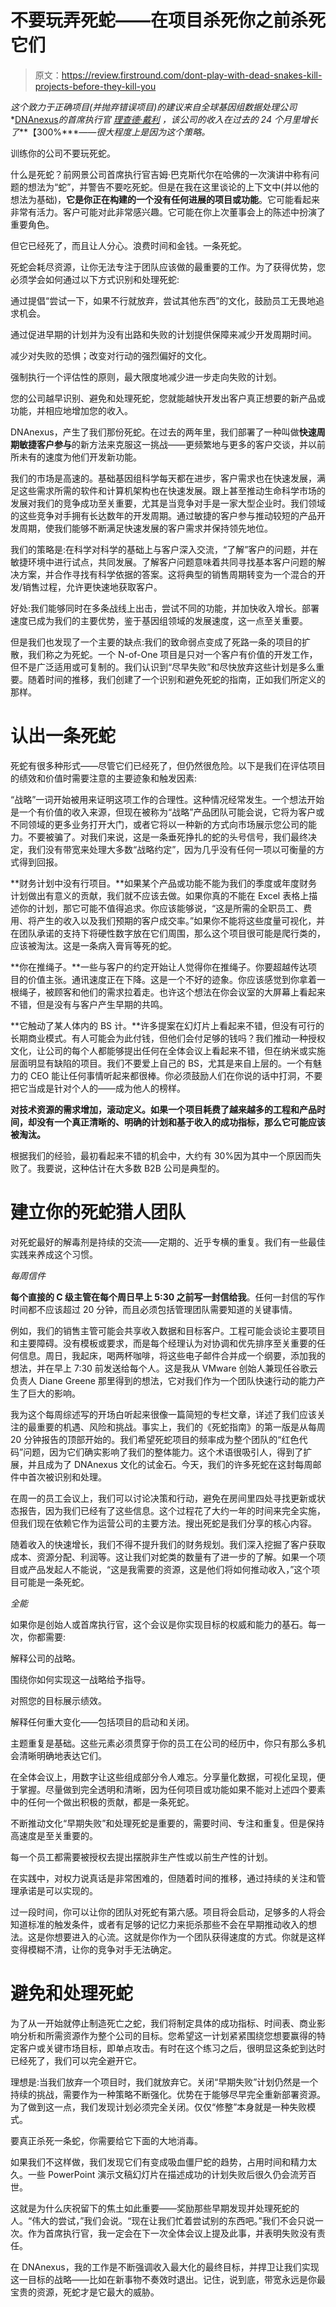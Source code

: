 # 不要玩弄死蛇——在项目杀死你之前杀死它们

> 原文：<https://review.firstround.com/dont-play-with-dead-snakes-kill-projects-before-they-kill-you>

*这个致力于正确项目(并抛弃错误项目)的建议来自全球基因组数据处理公司**[DNAnexus](https://www.dnanexus.com "null")**的首席执行官* *[理查德·戴利](https://www.dnanexus.com/team "null")* *，该公司的收入在过去的 24 个月里增长了****【300%****——很大程度上是因为这个策略。*

训练你的公司不要玩死蛇。

什么是死蛇？前网景公司首席执行官吉姆·巴克斯代尔在哈佛的一次演讲中称有问题的想法为“蛇”，并警告不要吃死蛇。但是在我在这里谈论的上下文中(并以他的想法为基础)，**它是你正在构建的一个没有任何进展的项目或功能**。它可能看起来非常有活力。客户可能对此非常感兴趣。它可能在你上次董事会上的陈述中扮演了重要角色。

但它已经死了，而且让人分心。浪费时间和金钱。一条死蛇。

死蛇会耗尽资源，让你无法专注于团队应该做的最重要的工作。为了获得优势，您必须学会如何通过以下方式识别和处理死蛇:

通过提倡“尝试一下，如果不行就放弃，尝试其他东西”的文化，鼓励员工无畏地追求机会。

通过促进早期的计划并为没有出路和失败的计划提供保障来减少开发周期时间。

减少对失败的恐惧；改变对行动的强烈偏好的文化。

强制执行一个评估性的原则，最大限度地减少进一步走向失败的计划。

您的公司越早识别、避免和处理死蛇，您就能越快开发出客户真正想要的新产品或功能，并相应地增加您的收入。

DNAnexus，产生了我们那份死蛇。在过去的两年里，我们部署了一种叫做**快速周期敏捷客户参与**的新方法来克服这一挑战——更频繁地与更多的客户交谈，并以前所未有的速度为他们开发新功能。

我们的市场是高速的。基础基因组科学每天都在进步，客户需求也在快速发展，满足这些需求所需的软件和计算机架构也在快速发展。跟上甚至推动生命科学市场的发展对我们的竞争成功至关重要，尤其是当竞争对手是一家大型企业时。我们领域的这些竞争对手拥有长达数年的开发周期。通过敏捷的客户参与推动较短的产品开发周期，使我们能够不断满足快速发展的客户需求并保持领先地位。

我们的策略是:在科学对科学的基础上与客户深入交流，“了解”客户的问题，并在敏捷环境中进行试点，共同发展。了解客户问题意味着共同寻找基本客户问题的解决方案，并合作寻找有科学依据的答案。这将典型的销售周期转变为一个混合的开发/销售过程，允许更快速地获取客户。

好处:我们能够同时在多条战线上出击，尝试不同的功能，并加快收入增长。部署速度已成为我们的主要优势，鉴于基因组领域的发展速度，这一点至关重要。

但是我们也发现了一个主要的缺点:我们的致命弱点变成了死路一条的项目的扩散，我们称之为死蛇。一个 N-of-One 项目是只对一个客户有价值的开发工作，但不是广泛适用或可复制的。我们认识到“尽早失败”和尽快放弃这些计划是多么重要。随着时间的推移，我们创建了一个识别和避免死蛇的指南，正如我们所定义的那样。

# 认出一条死蛇

死蛇有很多种形式——尽管它们已经死了，但仍然很危险。以下是我们在评估项目的绩效和价值时需要注意的主要迹象和触发因素:

“战略”一词开始被用来证明这项工作的合理性。这种情况经常发生。一个想法开始是一个有价值的收入来源，但现在被称为“战略”产品团队可能会说，它将为客户或不同领域的更多业务打开大门，或者它将以一种新的方式向市场展示您公司的能力。不要被骗了。对我们来说，这是一条垂死挣扎的蛇的头号信号，我们最终决定，我们没有带宽来处理大多数“战略约定”，因为几乎没有任何一项以可衡量的方式得到回报。

**财务计划中没有行项目。**如果某个产品或功能不能为我们的季度或年度财务计划做出有意义的贡献，我们就不应该去做。如果你真的不能在 Excel 表格上描述你的计划，那它可能不值得追求。你应该能够说，“这是所需的全职员工、费用、将产生的收入以及我们预期的客户成交率。”如果你不能将这些度量可视化，并在团队承诺的支持下将硬性数字放在它们周围，那么这个项目很可能是爬行类的，应该被淘汰。这是一条病入膏肓等死的蛇。

**你在推绳子。**一些与客户的约定开始让人觉得你在推绳子。你要超越传达项目的价值主张。通讯速度正在下降。这是一个不好的迹象。你应该感觉到你拿着一根绳子，被顾客和他们的需求拉着走。也许这个想法在你会议室的大屏幕上看起来不错，但是没有与客户产生早期的共鸣。

**它触动了某人体内的 BS 计。**许多提案在幻灯片上看起来不错，但没有可行的长期商业模式。有人可能会为此付钱，但他们会付足够的钱吗？我们推动一种授权文化，让公司的每个人都能够提出任何在全体会议上看起来不错，但在纳米或实施层面明显有缺陷的项目。我们不要爱上自己的 BS，尤其是来自上层的。一个有魅力的 CEO 能让任何事情听起来都很棒。你必须鼓励人们在你说的话中打洞，不要把它当成是针对个人的——成为他人的榜样。

**对技术资源的需求增加，滚动定义。如果一个项目耗费了越来越多的工程和产品时间，却没有一个真正清晰的、明确的计划和基于收入的成功指标，那么它可能应该被淘汰。**

根据我们的经验，最初看起来不错的机会中，大约有 30%因为其中一个原因而失败了。我要说，这种估计在大多数 B2B 公司是典型的。

# 建立你的死蛇猎人团队

对死蛇最好的解毒剂是持续的交流——定期的、近乎专横的重复。我们有一些最佳实践来养成这个习惯。

*每周信件*

**每个直接的 C 级主管在每个周日早上 5:30 之前写一封信给我**。任何一封信的写作时间都不应该超过 20 分钟，而且必须包括管理团队需要知道的关键事情。

例如，我们的销售主管可能会共享收入数据和目标客户。工程可能会谈论主要项目和主要障碍。没有模板或要求，而是每个经理认为对协调和优先排序至关重要的任何信息。周日，我起床，喝两杯咖啡，将这些电子邮件合并成一个纲要，添加我的想法，并在早上 7:30 前发送给每个人。这是我从 VMware 创始人兼现任谷歌云负责人 Diane Greene 那里得到的想法，它对我们作为一个团队快速行动的能力产生了巨大的影响。

我为这个每周综述写的开场白听起来很像一篇简短的专栏文章，详述了我们应该关注的最重要的机遇、风险和挑战。事实上，我们的《死蛇指南》的第一版是从每周 20 分钟报告的顶部开始的。我们希望死蛇项目的频率成为整个团队的“红色代码”问题，因为它们确实影响了我们的整体能力。这个术语很吸引人，得到了扩展，并且成为了 DNAnexus 文化的试金石。今天，我们的许多死蛇在这封每周邮件中首次被识别和处理。

在周一的员工会议上，我们可以讨论决策和行动，避免在房间里四处寻找更新或状态报告，因为我们已经有了这些信息。这个过程花了大约一年的时间来完全实施，但我们现在依赖它作为运营公司的主要方法。搜出死蛇是我们分享的核心内容。

随着收入的快速增长，我们不得不提升我们的财务规划。我们深入挖掘了客户获取成本、资源分配、利润等。这让我们对蛇类的数量有了进一步的了解。如果一个项目或产品发起人不能说，“这是我需要的资源，这是他们将如何推动收入，”这个项目可能是一条死蛇。

*全能*

如果你是创始人或首席执行官，这个会议是你实现目标的权威和能力的基石。每一次，你都需要:

解释公司的战略。

围绕你如何实现这一战略给予指导。

对照您的目标展示绩效。

解释任何重大变化——包括项目的启动和关闭。

主题重复是基础。这些元素必须贯穿于你的员工在公司的经历中，你只有那么多机会清晰明确地表达它们。

在全体会议上，用数字让这些组成部分令人难忘。分享量化数据，可视化呈现，便于掌握。尽量做到完全透明和清晰，因为任何项目或功能如果不能对上述四个要素中的任何一个做出积极的贡献，都是一条死蛇。

不断推动文化“早期失败”和处理死蛇是重要的，需要时间、专注和重复。但是保持高速度是至关重要的。

每一个员工都需要被授权去提出摆脱非生产性或以前生产性的计划。

在实践中，对权力说真话是非常困难的，但随着时间的推移，通过持续的关注和管理承诺是可以实现的。

过一段时间，你可以让你的团队对死蛇有第六感。项目将会启动，足够多的人将会知道标准的触发条件，或者有足够的记忆力来扼杀那些不会在早期推动收入的想法。这是你想要进入的心流。这就是你作为一个团队获得速度的方式。你就是这样变得模糊不清，让你的竞争对手无法确定。

# 避免和处理死蛇

为了从一开始就停止制造死亡之蛇，我们将制定具体的成功指标、时间表、商业影响分析和所需资源作为整个公司的目标。您希望这一计划紧紧围绕您想要赢得的特定客户或关键市场目标，即单点攻击。有时在这个练习之后，很明显这条蛇到达时已经死了，我们可以完全避开它。

理想是:当我们放弃一个项目时，我们就放弃它。关闭“早期失败”计划仍然是一个持续的挑战，需要作为一种策略不断强化。优势在于能够尽早完全重新部署资源。为了做到这一点，我们发现计划必须完全关闭。仅仅“修整”本身就是一种失败模式。

要真正杀死一条蛇，你需要给它下面的大地消毒。

如果我们不这样做，我们发现它们有变成吸血僵尸蛇的趋势，占用时间和精力太久。一些 PowerPoint 演示文稿幻灯片在描述成功的计划失败后很久仍会流芳百世。

这就是为什么庆祝留下的焦土如此重要——奖励那些早期发现并处理死蛇的人。“伟大的尝试，”我们会说。“现在让我们忙着尝试别的东西吧。”我们不会只说一次。作为首席执行官，我一定会在下一次全体会议上提及此事，并表明失败没有责任。

在 DNAnexus，我的工作是不断强调收入最大化的最终目标，并捍卫让我们实现这一目标的战略——比如在新事物不奏效时退出。记住，说到底，带宽永远是你最宝贵的资源，死蛇才是它最大的威胁。